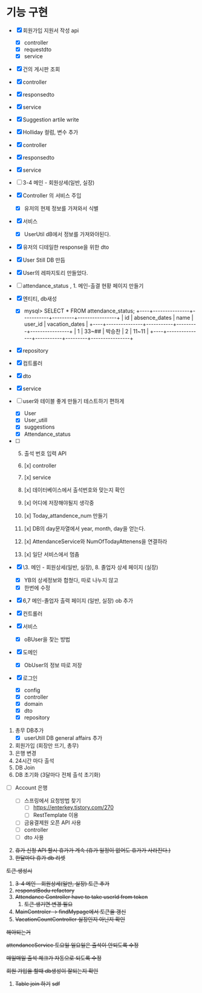 # 기능 구현

- [x] 회원가입 지원서 작성 api
    - [x] controller
    - [x] requestdto
    - [x] service

- [x]  건의 게시판 조회
- [x] controller
- [x] responsedto
- [x] service

- [x]  Suggestion artile write

- [x] Holliday 컬럼, 변수 추가
- [x] controller
- [x] responsedto
- [x] service

- [ ]   3-4 메인 - 회원상세(일반, 실장)

- [x] Controller 의 서비스 주입
    - [x] 유저의 현제 정보를 가져와서 식별
- [x] 서비스
    - [x] UserUtil dB에서 정보를 가져와야된다.
- [x] 유저의 디테일한 response을 위한 dto
- [x] User Still DB 만듬
- [x] User의 레파지토리 만들었다.

- [ ]  attendance_status , 1. 메인-출결 현황 페이지 만들기

- [x] 엔티티, db새성

    - [x] mysql> SELECT * FROM attendance_status;
      +----+---------------+-----------+---------+----------------+
      | id | absence_dates | name | user_id | vacation_dates |
      +----+---------------+-----------+---------+----------------+
      | 1 | 33~## | 박승찬 | 2 | 11~11 |
      +----+---------------+-----------+---------+----------------+

- [x] repository

- [x] 컴트롤러

- [x] dto

- [x] service

- [ ] user와 테이블 좋게 만들기 테스트하기 편하게

    - [x] User
    - [x] User_utill
    - [x] suggestions
    - [x] Attendance_status

- [ ] 
    5. 출석 번호 입력 API

    6. [x] controller

    7. [x] service

    1. [x] 데이터베이스에서 출석번호와 맞는지 확인

    2. [x] 어디에 저장해야될지 생각중

    3. [x] Today_attandence_num 만들기

    4. [x] DB의 day문자열에서 year, month, day을 얻는다.

    5. [x] AttendanceService와 NumOfTodayAttenens을 연결하라

    6. [x] 일단 서비스에서 멈춤

  

- [x] \3. 메인 - 회원상세(일반, 실장), 8. 졸업자 상세 페이지 (실장)

    - [x] YB의 상세정보와 합쳤다, 따로 나누지 않고
    - [x] 한번에 수정

- [x]  6,7 메인-졸업자 출력 페이지 (일반, 실장) ob 추가

- [x] 컨트롤러
- [x] 서비스
    - [x] oBUser을 찾는 방법
- [x] 도메인
    - [x] ObUser의 정보 따로 저장

- [x] 로그인

    - [x] config
    - [x] controller
    - [x] domain
    - [x] dto
    - [x] repository

1. 총무 DB추가
   - [x] userUtill DB general affairs 추가
2. 회원가입 (회장만 뜨기, 총무)
3. 은행 변경
4. 24시간 마다 출석
5. DB Join
6. DB 초기화 (3달마다 전체 출석 초기화)

- [ ] Account 은행

    - [ ] 스프링에서 요청방법 찾기
        - [ ] https://enterkey.tistory.com/270
        - [ ] RestTemplate 이용
    - [ ] 금융결제원 오픈 API 사용
    - [ ] controller
    - [ ] dto 사용

2. ~~휴가 신청 API 할시 휴가가 계속 (휴가 일정이 없어도 휴가가 사라진다.)~~
3. ~~한달마다 휴가 db 리셋~~

~~토큰 생성시~~

1. ~~3-4 메인 - 회원상세(일반, 실장) 토큰 추가~~
2. ~~responstBodu refactory~~
3. ~~Attendance Controller have to take userId from token~~
    1. ~~토큰 생기면 변경 필요~~
4. ~~MainControler -> findMypage에서 토큰을 갱신~~
5. ~~VacationCountController 실장인지 아닌지 확인~~

~~해야되는거~~

~~attendanceService 토요일 일요일은 출석이 안되도록 수정~~

~~매일매일 출석 체크가 자동으로 되도록 수정~~

~~회원 가입을 할때 db생성이 잘되는지 확인~~

1. ~~Table join 하기~~
   ~~sdf~~